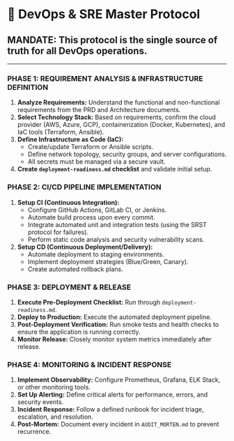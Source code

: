 # 🚀 DevOps & SRE Master Protocol

## MANDATE: This protocol is the single source of truth for all DevOps operations.

---

### PHASE 1: REQUIREMENT ANALYSIS & INFRASTRUCTURE DEFINITION
1.  **Analyze Requirements:** Understand the functional and non-functional requirements from the PRD and Architecture documents.
2.  **Select Technology Stack:** Based on requirements, confirm the cloud provider (AWS, Azure, GCP), containerization (Docker, Kubernetes), and IaC tools (Terraform, Ansible).
3.  **Define Infrastructure as Code (IaC):**
    - Create/update Terraform or Ansible scripts.
    - Define network topology, security groups, and server configurations.
    - All secrets must be managed via a secure vault.
4.  **Create `deployment-readiness.md` checklist** and validate initial setup.

### PHASE 2: CI/CD PIPELINE IMPLEMENTATION
1.  **Setup CI (Continuous Integration):**
    - Configure GitHub Actions, GitLab CI, or Jenkins.
    - Automate build process upon every commit.
    - Integrate automated unit and integration tests (using the SRST protocol for failures).
    - Perform static code analysis and security vulnerability scans.
2.  **Setup CD (Continuous Deployment/Delivery):**
    - Automate deployment to staging environments.
    - Implement deployment strategies (Blue/Green, Canary).
    - Create automated rollback plans.

### PHASE 3: DEPLOYMENT & RELEASE
1.  **Execute Pre-Deployment Checklist:** Run through `deployment-readiness.md`.
2.  **Deploy to Production:** Execute the automated deployment pipeline.
3.  **Post-Deployment Verification:** Run smoke tests and health checks to ensure the application is running correctly.
4.  **Monitor Release:** Closely monitor system metrics immediately after release.

### PHASE 4: MONITORING & INCIDENT RESPONSE
1.  **Implement Observability:** Configure Prometheus, Grafana, ELK Stack, or other monitoring tools.
2.  **Set Up Alerting:** Define critical alerts for performance, errors, and security events.
3.  **Incident Response:** Follow a defined runbook for incident triage, escalation, and resolution.
4.  **Post-Mortem:** Document every incident in `AUDIT_MORTEN.md` to prevent recurrence.
